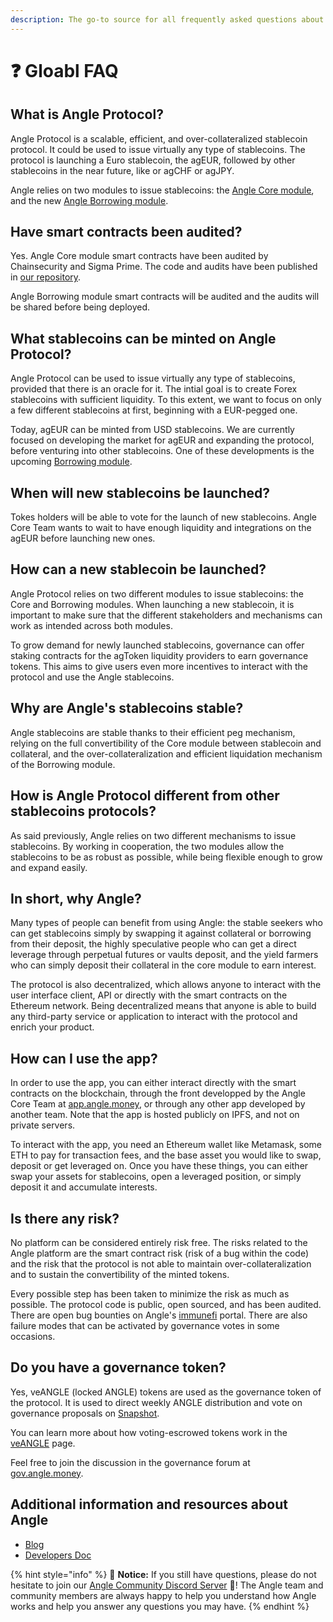 ```yaml
---
description: The go-to source for all frequently asked questions about Angle Protocol
---
```


# ❓ Gloabl FAQ

## What is Angle Protocol?

Angle Protocol is a scalable, efficient, and over-collateralized stablecoin protocol. It could be used to issue virtually any type of stablecoins. The protocol is launching a Euro stablecoin, the agEUR, followed by other stablecoins in the near future, like or agCHF or agJPY.

Angle relies on two modules to issue stablecoins: the [Angle Core module](/core-module/overview.md), and the new [Angle Borrowing module](/borrowing-module/README.md).

## Have smart contracts been audited?

Yes. Angle Core module smart contracts have been audited by Chainsecurity and Sigma Prime. The code and audits have been published in [our repository](https://github.com/AngleProtocol/angle-core).

Angle Borrowing module smart contracts will be audited and the audits will be shared before being deployed.

## What stablecoins can be minted on Angle Protocol?

Angle Protocol can be used to issue virtually any type of stablecoins, provided that there is an oracle for it. The intial goal is to create Forex stablecoins with sufficient liquidity. To this extent, we want to focus on only a few different stablecoins at first, beginning with a EUR-pegged one.

Today, agEUR can be minted from USD stablecoins. We are currently focused on developing the market for agEUR and expanding the protocol, before venturing into other stablecoins. One of these developments is the upcoming [Borrowing module](/borrowing-module/README.md).

## When will new stablecoins be launched?

Tokes holders will be able to vote for the launch of new stablecoins. Angle Core Team wants to wait to have enough liquidity and integrations on the agEUR before launching new ones.

## How can a new stablecoin be launched?

Angle Protocol relies on two different modules to issue stablecoins: the Core and Borrowing modules. When launching a new stablecoin, it is important to make sure that the different stakeholders and mechanisms can work as intended across both modules.

To grow demand for newly launched stablecoins, governance can offer staking contracts for the agToken liquidity providers to earn governance tokens. This aims to give users even more incentives to interact with the protocol and use the Angle stablecoins.

## Why are Angle's stablecoins stable?

Angle stablecoins are stable thanks to their efficient peg mechanism, relying on the full convertibility of the Core module between stablecoin and collateral, and the over-collateralization and efficient liquidation mechanism of the Borrowing module.

## How is Angle Protocol different from other stablecoins protocols?

As said previously, Angle relies on two different mechanisms to issue stablecoins. By working in cooperation, the two modules allow the stablecoins to be as robust as possible, while being flexible enough to grow and expand easily.

## In short, why Angle?

Many types of people can benefit from using Angle: the stable seekers who can get stablecoins simply by swapping it against collateral or borrowing from their deposit, the highly speculative people who can get a direct leverage through perpetual futures or vaults deposit, and the yield farmers who can simply deposit their collateral in the core module to earn interest.

The protocol is also decentralized, which allows anyone to interact with the user interface client, API or directly with the smart contracts on the Ethereum network. Being decentralized means that anyone is able to build any third-party service or application to interact with the protocol and enrich your product.

## How can I use the app?

In order to use the app, you can either interact directly with the smart contracts on the blockchain, through the front developped by the Angle Core Team at [app.angle.money](https://app.angle.money), or through any other app developed by another team. Note that the app is hosted publicly on IPFS, and not on private servers.

To interact with the app, you need an Ethereum wallet like Metamask, some ETH to pay for transaction fees, and the base asset you would like to swap, deposit or get leveraged on. Once you have these things, you can either swap your assets for stablecoins, open a leveraged position, or simply deposit it and accumulate interests.

## Is there any risk?

No platform can be considered entirely risk free. The risks related to the Angle platform are the smart contract risk (risk of a bug within the code) and the risk that the protocol is not able to maintain over-collateralization and to sustain the convertibility of the minted tokens.

Every possible step has been taken to minimize the risk as much as possible. The protocol code is public, open sourced, and has been audited. There are open bug bounties on Angle's [immunefi](https://immunefi.com) portal. There are also failure modes that can be activated by governance votes in some occasions.

## Do you have a governance token?

Yes, veANGLE (locked ANGLE) tokens are used as the governance token of the protocol. It is used to direct weekly ANGLE distribution and vote on governance proposals on [Snapshot](https://snapshot.org/#/anglegovernance.eth).

You can learn more about how voting-escrowed tokens work in the [veANGLE](../governance/veANGLE/) page.

Feel free to join the discussion in the governance forum at [gov.angle.money](https://gov.angle.money).

## Additional information and resources about Angle

- [Blog](https://blog.angle.money)
- [Developers Doc](https://developers.angle.money)

{% hint style="info" %}
💬 **Notice:** If you still have questions, please do not hesitate to join our [Angle Community Discord Server](https://discord.gg/67WSSZqBG6) 📐! The Angle team and community members are always happy to help you understand how Angle works and help you answer any questions you may have.
{% endhint %}
